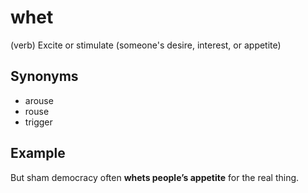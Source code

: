 # whet

(verb) Excite or stimulate (someone's desire, interest, or appetite)

## Synonyms

+ arouse
+ rouse
+ trigger

## Example

But sham democracy often **whets people’s appetite** for the real thing.
